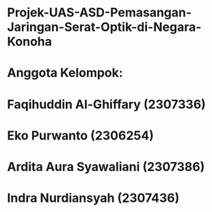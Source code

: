 # Projek-UAS-ASD-Pemasangan-Jaringan-Serat-Optik-di-Negara-Konoha

# Anggota Kelompok:

# Faqihuddin Al-Ghiffary (2307336)
# Eko Purwanto (2306254)
# Ardita Aura Syawaliani (2307386)
# Indra Nurdiansyah (2307436)
